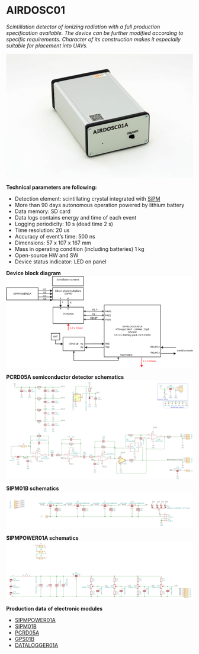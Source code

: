 # AIRDOSC01
*Scintillation detector of ionizing radiation with a full production specification available. The device can be further modified according to specific requirements. Character of its construction makes it especially suitable for placement into UAVs.*


![AIRDOSC01A front panel](/doc/src/img/AIRDOSC01A_box_front.jpg "AIRDOS front panel")


**Technical parameters are following:** 

* Detection element: scintillating crystal integrated with [SiPM](https://en.wikipedia.org/wiki/Silicon_photomultiplier)
* More than 90 days autonomous operation powered by lithium battery
* Data memory: SD card
* Data logs contains energy and time of each event
* Logging periodicity: 10 s (dead time 2 s)
* Time resolution: 20 us
* Accuracy of event’s time: 500 ns
* Dimensions: 57 x 107 x 167 mm
* Mass in operating condition (including batteries) 1 kg
* Open-source HW and SW
* Device status indicator: LED on panel

**Device block diagram**
![AIRDOSC01A block diagram](hw/sch_pcb/AIRDOSC01A_block.png)

**PCRD05A semiconductor detector schematics**
![AIRDOSC01A - detektor schematics ](hw/sch_pcb/PCRD05A_Detector_Schematics.png)

**SIPM01B schematics**
![SIPM01B schematics ](hw/sch_pcb/SIPM01B_Schematics.png)

**SIPMPOWER01A schematics**
![SIPMPOWER01A schematics ](hw/sch_pcb/SIPMPOWER01A_Schematics.png)

**Production data of electronic modules**

* [SIPMPOWER01A](/hw/sch_pcb/SIPMPOWER01A)
* [SIPM01B](/hw/sch_pcb/SIPM01B/hw/sch_pcb) 
* [PCRD05A](http://mlab.cz/module/PCRD05A) 
* [GPS01B](http://mlab.cz/module/GPS01B) 
* [DATALOGGER01A](http://mlab.cz/module/DATALOGGER01A) 
